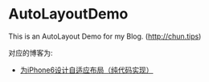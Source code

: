 AutoLayoutDemo
==============

This is an AutoLayout Demo for my Blog. (http://chun.tips) 

对应的博客为:

  * <a href="http://chun.tips/blog/2014/10/27/wei-iphone6she-ji-zi-gua-ying-bu-ju-(chun-dai-ma-shi-xian-)/">为iPhone6设计自适应布局（纯代码实现）</a>
